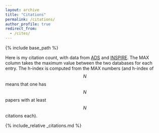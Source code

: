 ```yaml
---
layout: archive
title: "Citations"
permalink: /citations/
author_profile: true
redirect_from:
  - /cites/
---
```


{% include base_path %}

Here is my citation count, with data from [ADS](/myads/) and [INSPIRE](/myinspire). The MAX column takes the maximum value between the two databases for each entry. The h-index is computed from the MAX numbers (and h-index of $$N$$ means that one has $$N$$ papers with at least $$N$$ citations each).


{% include_relative _citations.md %}
